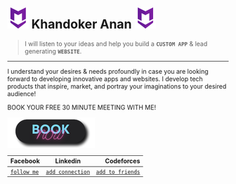 # ![alt text][logo] Khandoker Anan ![alt text][logo]

[logo]: https://github.com/adam-p/markdown-here/raw/master/src/common/images/icon48.png "Logo Title Text 2"



> I will listen to your ideas and help you build a **`CUSTOM APP`** & lead generating **`WEBSITE`**.

---

I understand your desires & needs profoundly in case you are looking forward to developing innovative apps and websites. I develop tech products that inspire, market, and portray your imaginations to your desired audience!



BOOK YOUR FREE 30 MINUTE MEETING WITH ME!


[![book Now][book]](https://calendly.com/khandokeranan/30free)

[book]: https://github.com/anwholesquare/anwholesquare/blob/main/book.png "BOOK NOW" 






| Facebook  | Linkedin  | Codeforces |
| ------------- |:-------------:|-----:|
| [`follow me`](https://www.facebook.com/khandoker.anan/)  | [`add connection`](https://www.linkedin.com/in/khandokeranan/) |  [`add to friends`](https://codeforces.com/profile/anwholesquare) |



